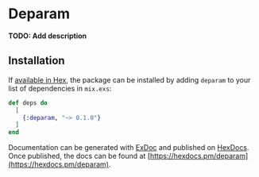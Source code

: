 # Deparam

**TODO: Add description**

## Installation

If [available in Hex](https://hex.pm/docs/publish), the package can be installed
by adding `deparam` to your list of dependencies in `mix.exs`:

```elixir
def deps do
  [
    {:deparam, "~> 0.1.0"}
  ]
end
```

Documentation can be generated with [ExDoc](https://github.com/elixir-lang/ex_doc)
and published on [HexDocs](https://hexdocs.pm). Once published, the docs can
be found at [https://hexdocs.pm/deparam](https://hexdocs.pm/deparam).

